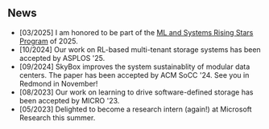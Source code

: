 ## News
- [03/2025] I am honored to be part of the [ML and Systems Rising Stars Program](https://mlcommons.org/about-us/programs/) of 2025.
- [10/2024] Our work on RL-based multi-tenant storage systems has been accepted by ASPLOS '25.
- [09/2024] SkyBox improves the system sustainablity of modular data centers. The paper has been accepted by ACM SoCC '24. See you in Redmond in November!
- [08/2023] Our work on learning to drive software-defined storage has been accepted by MICRO '23.
- [05/2023] Delighted to become a research intern (again!) at Microsoft Research this summer.
<!-- - [03/2023] I am honored to receive the [Kenichi Miura Award](https://siebelschool.illinois.edu/about/awards/graduate-fellowships-awards/kenichi-miura-award) from the CS Department.  -->
<!-- - **[March 2023]** We published our study on file system security vulnerabilities at ACM Transactions on Storage. -->
<!-- - **[Sept 2022]** Our work on a learning-based flash translation layer LeaFTL has been accepted by ASPLOS ‘23. -->
<!-- - **[March 2022]** Our research on a learning-based storage harvesting framework BlockFlex has been accepted by OSDI ‘22. -->